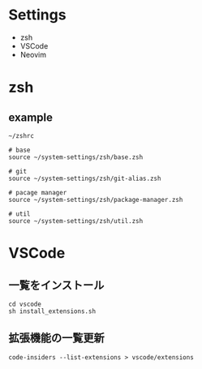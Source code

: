 # Settings

- zsh
- VSCode
- Neovim

# zsh

## example

```
~/zshrc

# base
source ~/system-settings/zsh/base.zsh

# git
source ~/system-settings/zsh/git-alias.zsh

# pacage manager
source ~/system-settings/zsh/package-manager.zsh

# util
source ~/system-settings/zsh/util.zsh
```

# VSCode

## 一覧をインストール

```
cd vscode
sh install_extensions.sh
```

## 拡張機能の一覧更新

```
code-insiders --list-extensions > vscode/extensions
```
